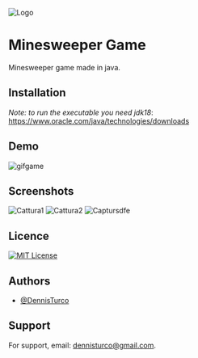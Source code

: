 ![Logo](https://user-images.githubusercontent.com/57963761/194574827-ae4a8f41-62fb-4e28-bd7a-8afef886c9ac.png)

# Minesweeper Game

Minesweeper game made in java.


## Installation

*Note: to run the executable you need jdk18*: https://www.oracle.com/java/technologies/downloads 

## Demo

![gifgame](https://user-images.githubusercontent.com/57963761/194577195-c6990e56-5df9-4ab1-a850-1a01536a124b.gif)


## Screenshots

![Cattura1](https://user-images.githubusercontent.com/57963761/188160048-fa6c9300-ed7d-4fa8-b929-88204d786ff2.PNG)
![Cattura2](https://user-images.githubusercontent.com/57963761/188160057-1755c0a3-85b0-4dc9-bfb2-47560382b4fa.PNG)
![Captursdfe](https://user-images.githubusercontent.com/57963761/194575683-23880fd6-7eac-4ea0-a17a-ed12168b56cd.PNG)


## Licence

[![MIT License](https://img.shields.io/badge/License-MIT-green.svg)](https://choosealicense.com/licenses/mit/)

## Authors

- [@DennisTurco](https://www.github.com/DennisTurco)


## Support

For support, email: dennisturco@gmail.com.

